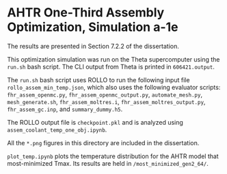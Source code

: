# AHTR One-Third Assembly Optimization, Simulation a-1e

The results are presented in Section 7.2.2 of the dissertation. 

This optimization simulation was run on the Theta supercomputer using the `run.sh` bash script. 
The CLI output from Theta is printed in `606421.output`. 

The `run.sh` bash script uses ROLLO to run the following input file `rollo_assem_min_temp.json`, which also uses the following evaluator scripts:  `fhr_assem_openmc.py`, `fhr_assem_openmc_output.py`, `automate_mesh.py`, `mesh_generate.sh`, `fhr_assem_moltres.i`, `fhr_assem_moltres_output.py`, `fhr_assem_gc.inp`, and `summary_dummy.h5`.

The ROLLO output file is `checkpoint.pkl` and is analyzed using `assem_coolant_temp_one_obj.ipynb`.

All the `*.png` figures in this directory are included in the dissertation.  

`plot_temp.ipynb` plots the temperature distribution for the AHTR model that most-minimized Tmax. Its results are held in `/most_minimized_gen2_64/`.